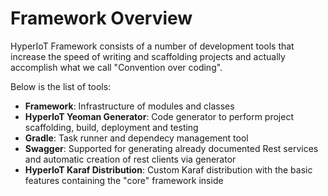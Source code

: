 # Framework Overview [](id=framework-overview)

HyperIoT Framework consists of a number of development tools that increase the speed of writing and scaffolding projects and actually accomplish what we call "Convention over coding".

Below is the list of tools:

* <strong>Framework</strong>: Infrastructure of modules and classes
* <strong>HyperIoT Yeoman Generator</strong>: Code generator to perform project scaffolding, build, deployment and testing
* <strong>Gradle</strong>: Task runner and dependecy management tool
* <strong>Swagger</strong>: Supported for generating already documented Rest services and automatic creation of rest clients via generator
* <strong>HyperIoT Karaf Distribution</strong>: Custom Karaf distribution with the basic features containing the "core" framework inside